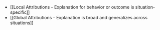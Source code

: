 - [[Local Attributions - Explanation for behavior or outcome is situation-specific]]
- [[Global Attributions - Explanation is broad and generalizes across situations]]
